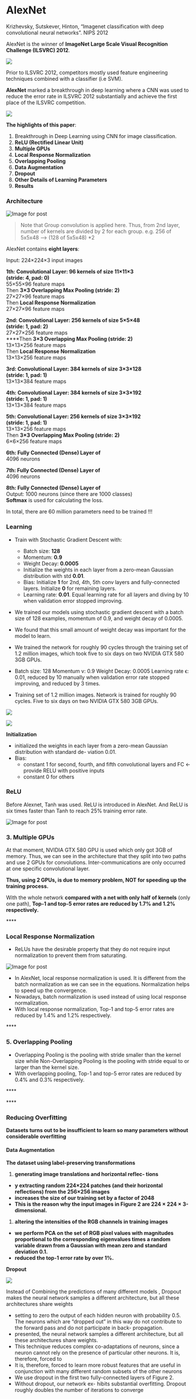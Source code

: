 # AlexNet

Krizhevsky, Sutskever, Hinton, “Imagenet classification with deep convolutional neural networks”. NIPS 2012

AlexNet is the winner of **ImageNet Large Scale Visual Recognition Challenge \(ILSVRC\) 2012**.

![](../../.gitbook/assets/image%20%28239%29.png)

Prior to ILSVRC 2012, competitors mostly used feature engineering techniques combined with a classifier \(i.e SVM\).

**AlexNet** marked a breakthrough in deep learning where a CNN was used to reduce the error rate in ILSVRC 2012 substantially and achieve the first place of the ILSVRC competition.

![](../../.gitbook/assets/image%20%28236%29.png)

**The highlights of this paper**:

1. Breakthrough in Deep Learning using CNN for image classification.
2. **ReLU \(Rectified Linear Unit\)**
3. **Multiple GPUs**
4. **Local Response Normalization**
5. **Overlapping Pooling**
6. **Data Augmentation**
7. **Dropout**
8. **Other Details of Learning Parameters**
9. **Results**

### **Architecture**

![Image for post](https://lh3.googleusercontent.com/zUOYphIXXXiCEk4Lioq6WLBom_LGLt0gSrOuV_MVSPdkrDLlDPIx0zbUHj4HBGXIm4fqoq8eh93Mg8CS-Her__rC6SjSUKKChEWw89tAuKV7OWxQ5pc_ZVioTGeyQgRif2_E7ka_)

> Note that Group convolution is applied here. Thus, from 2nd layer, number of kernels are divided by 2 for each group. e.g.  256 of 5x5x48 --&gt; \(128 of 5x5x48\) \*2

AlexNet contains **eight layers**:

Input: 224×224×3 input images

**1th: Convolutional Layer: 96 kernels of size 11×11×3  
\(stride: 4, pad: 0\)**  
55×55×96 feature maps  
Then **3×3 Overlapping Max Pooling \(stride: 2\)**  
27×27×96 feature maps  
Then **Local Response Normalization**  
27×27×96 feature maps

**2nd: Convolutional Layer: 256 kernels of size 5×5×48  
\(stride: 1, pad: 2\)**  
27×27×256 feature maps  
****Then **3×3 Overlapping Max Pooling \(stride: 2\)**  
13×13×256 feature maps  
Then **Local Response Normalization**  
13×13×256 feature maps

**3rd: Convolutional Layer: 384 kernels of size 3×3×128  
\(stride: 1, pad: 1\)**  
13×13×384 feature maps

**4th: Convolutional Layer: 384 kernels of size 3×3×192  
\(stride: 1, pad: 1\)**  
13×13×384 feature maps

**5th: Convolutional Layer: 256 kernels of size 3×3×192  
\(stride: 1, pad: 1\)**  
13×13×256 feature maps  
Then **3×3 Overlapping Max Pooling \(stride: 2\)**  
6×6×256 feature maps

**6th: Fully Connected \(Dense\) Layer of**  
4096 neurons

**7th: Fully Connected \(Dense\) Layer of**  
4096 neurons

**8th: Fully Connected \(Dense\) Layer of**  
Output: 1000 neurons \(since there are 1000 classes\)  
**Softmax** is used for calculating the loss.

In total, there are 60 million parameters need to be trained !!!





### **Learning** 

* Train with Stochastic Gradient Descent with:

  * Batch size: **128**
  * Momentum: **0.9**
  * Weight Decay: **0.0005**
  * Initialize the weights in each layer from a zero-mean Gaussian distribution with std **0.01**.
  * Bias: Initialize **1** for 2nd, 4th, 5th conv layers and fully-connected layers. Initialize **0** for remaining layers.
  * Learning rate: **0.01**. Equal learning rate for all layers and diving by 10 when validation error stopped improving.

* We trained our models using stochastic gradient descent with a batch size of 128 examples, momentum of 0.9, and weight decay of 0.0005. 
* We found that this small amount of weight decay was important for the model to learn. 
* We trained the network for roughly 90 cycles through the training set of 1.2 million images, which took five to six days on two NVIDIA GTX 580 3GB GPUs.
* Batch size: 128 Momentum v: 0.9 Weight Decay: 0.0005 Learning rate ϵ: 0.01, reduced by 10 manually when validation error rate stopped improving, and reduced by 3 times.
* Training set of 1.2 million images. Network is trained for roughly 90 cycles. Five to six days on two NVIDIA GTX 580 3GB GPUs.



![](https://lh4.googleusercontent.com/mTwB__7CN57xCK5C6EEtQFIMa__9Ulw0iNqklUnrDKBiIx0QBlutK_c-W-4sG6EkraSrj6qEnN-Cdb1eJI3zBprz3m0mRvGopZQsefbKxceHXJJhSx_tDY-zf4ahPPXdDaiSB6is)

![](https://lh6.googleusercontent.com/WL5rVWc0inJN8VDkpr0BK0gvywOeamVMkpHlXE-2bSJw_UiXQ6jnuQ_wA6bKcVo29MOPfGLfi5TcVA-lNxIj4kv0vz6dR5oGle77xsulbHKj40wxMYQEXOM1fj1qhiFjXRcNjjsW)

**Initialization**

* initialized the weights in each layer from a zero-mean Gaussian distribution with standard de- viation 0.01.
* Bias: 
  * constant 1 for second, fourth, and fifth convolutional layers and FC ← provide RELU with positive inputs
  * constant 0 for others

### **ReLU**

Before Alexnet, Tanh was used. ReLU is introduced in AlexNet. And ReLU is six times faster than Tanh to reach 25% training error rate.

![Image for post](https://lh4.googleusercontent.com/cBCOxaq-sFr08kwCgk6H2O1g1RVzRM01tcTca9YUoG_LJHazzV3yN6Phnq2Pt_MpfsfcpeIVsiLwjE-OwT6STqrLzMeqFJVWc5B0rIvwp2cxZNV5yWn2KAR2LEQfq4stdiYoQx3r)

### 3. **Multiple GPUs** <a id="9133"></a>

At that moment, NVIDIA GTX 580 GPU is used which only got 3GB of memory. Thus, we can see in the architecture that they split into two paths and use 2 GPUs for convolutions. Inter-communications are only occurred at one specific convolutional layer.

**Thus, using 2 GPUs, is due to memory problem, NOT for speeding up the training process.**

With the whole network **compared with a net with only half of kernels** \(only one path\), **Top-1 and top-5 error rates are reduced by 1.7% and 1.2% respectively.**

\*\*\*\*

### **Local Response Normalization**

* ReLUs have the desirable property that they do not require input normalization to prevent them from saturating. 

![Image for post](https://lh3.googleusercontent.com/xZm3UZXa94EKkNpgUML5Tpswut5kPhysIxYABbbmyTcgRyHbWGqeyyoZt2wLW04W9wiFOPjOQ5nCmTPF9YCqzwPU94y5LmhGyNXhM4gYZyVADQYpeamZx5B9TXOg03EOCT1IHrX_)

* In AlexNet, local response normalization is used. It is different from the batch normalization as we can see in the equations. Normalization helps to speed up the convergence.
*  Nowadays, batch normalization is used instead of using local response normalization.
* With local response normalization, Top-1 and top-5 error rates are reduced by 1.4% and 1.2% respectively.

\*\*\*\*

### **5. Overlapping Pooling** <a id="a33b"></a>

* Overlapping Pooling is the pooling with stride smaller than the kernel size while Non-Overlapping Pooling is the pooling with stride equal to or larger than the kernel size.
* With overlapping pooling, Top-1 and top-5 error rates are reduced by 0.4% and 0.3% respectively.

\*\*\*\*

\*\*\*\*

### **Reducing Overfitting**

**Datasets turns out to be insufficient to learn so many parameters without considerable overfitting**

#### **Data Augmentation**

**The dataset using label-preserving transformations** 

1. **generating image translations and horizontal reflec- tions**

* **y extracting random 224×224 patches \(and their horizontal reflections\) from the 256×256 images**
* **increases the size of our training set by a factor of 2048**
* **This is the reason why the input images in Figure 2 are 224 × 224 × 3-dimensional.**

1. **altering the intensities of the RGB channels in training images**

* **we perform PCA on the set of RGB pixel values with magnitudes proportional to the corresponding eigenvalues times a random variable drawn from a Gaussian with mean zero and standard deviation 0.1.** 
* **reduced the top-1 error rate by over 1%.**

**Dropout**  


![](../../.gitbook/assets/image%20%28238%29.png)

Instead of Combining the predictions of many different models , Dropout makes the neural network samples a different architecture, but all these architectures share weights

* setting to zero the output of each hidden neuron with probability 0.5. The neurons which are “dropped out” in this way do not contribute to the forward pass and do not participate in back- propagation. 
* presented, the neural network samples a different architecture, but all these architectures share weights. 
* This technique reduces complex co-adaptations of neurons, since a neuron cannot rely on the presence of particular other neurons. It is, therefore, forced to
* It is, therefore, forced to learn more robust features that are useful in conjunction with many different random subsets of the other neurons
* We use dropout in the first two fully-connected layers of Figure 2.
*  Without dropout, our network ex- hibits substantial overfitting. Dropout roughly doubles the number of iterations to converge



